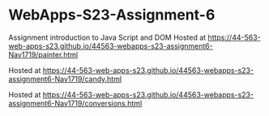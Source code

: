 
# WebApps-S23-Assignment-6
Assignment introduction to Java Script and DOM
Hosted at https://44-563-web-apps-s23.github.io/44563-webapps-s23-assignment6-Nav1719/painter.html

Hosted at https://44-563-web-apps-s23.github.io/44563-webapps-s23-assignment6-Nav1719/candy.html

Hosted at https://44-563-web-apps-s23.github.io/44563-webapps-s23-assignment6-Nav1719/conversions.html

